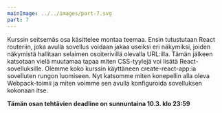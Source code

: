 ```yaml
---
mainImage: ../../images/part-7.svg
part: 7
---
```


<div class="intro">

Kurssin seitsemäs osa käsittelee montaa teemaa. Ensin tutustutaan React routeriin, joka avulla sovellus voidaan jakaa useiksi eri näkymiksi, joiden näkymistä hallitaan selaimen osoiterivillä olevalla URL:illa. Tämän jälkeen katsotaan vielä muutamaa tapaa miten CSS-tyylejä voi lisätä React-sovelluksille. Olemme koko kurssin käyttäneen create-react-app:ia sovelluten rungon luomiseen. Nyt katsomme miten konepellin alla oleva Webpack-toimii ja miten voimme sen avulla konfiguroida sovelluksen kokonaan itse. 

**Tämän osan tehtävien deadline on sunnuntaina 10.3. klo 23:59**

</div>
